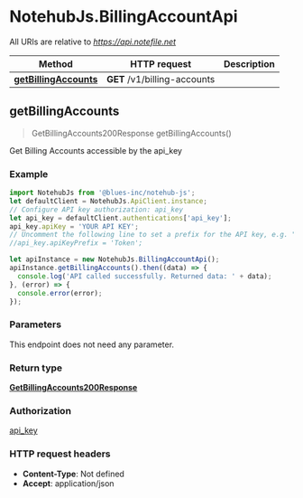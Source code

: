 # NotehubJs.BillingAccountApi

All URIs are relative to *https://api.notefile.net*

Method | HTTP request | Description
------------- | ------------- | -------------
[**getBillingAccounts**](BillingAccountApi.md#getBillingAccounts) | **GET** /v1/billing-accounts | 



## getBillingAccounts

> GetBillingAccounts200Response getBillingAccounts()



Get Billing Accounts accessible by the api_key

### Example

```javascript
import NotehubJs from '@blues-inc/notehub-js';
let defaultClient = NotehubJs.ApiClient.instance;
// Configure API key authorization: api_key
let api_key = defaultClient.authentications['api_key'];
api_key.apiKey = 'YOUR API KEY';
// Uncomment the following line to set a prefix for the API key, e.g. "Token" (defaults to null)
//api_key.apiKeyPrefix = 'Token';

let apiInstance = new NotehubJs.BillingAccountApi();
apiInstance.getBillingAccounts().then((data) => {
  console.log('API called successfully. Returned data: ' + data);
}, (error) => {
  console.error(error);
});

```

### Parameters

This endpoint does not need any parameter.

### Return type

[**GetBillingAccounts200Response**](GetBillingAccounts200Response.md)

### Authorization

[api_key](../README.md#api_key)

### HTTP request headers

- **Content-Type**: Not defined
- **Accept**: application/json


